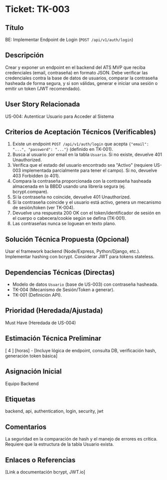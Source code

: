 # Ticket: TK-003

## Título
BE: Implementar Endpoint de Login (`POST /api/v1/auth/login`)

## Descripción
Crear y exponer un endpoint en el backend del ATS MVP que reciba credenciales (email, contraseña) en formato JSON. Debe verificar las credenciales contra la base de datos de usuarios, comparar la contraseña hasheada de forma segura, y si son válidas, generar e iniciar una sesión o emitir un token (JWT recomendado).

## User Story Relacionada
US-004: Autenticar Usuario para Acceder al Sistema

## Criterios de Aceptación Técnicos (Verificables)
1.  Existe un endpoint `POST /api/v1/auth/login` que acepta `{"email": "...", "password": "..."}` (definido en TK-001).
2.  Busca al usuario por email en la tabla `Usuario`. Si no existe, devuelve 401 Unauthorized.
3.  Verifica que el estado del usuario encontrado sea "Activo" (requiere US-003 implementada parcialmente para tener el campo). Si no, devuelve 403 Forbidden (o 401).
4.  Compara la contraseña proporcionada con la contraseña hasheada almacenada en la BBDD usando una librería segura (ej. bcrypt.compare).
5.  Si la contraseña no coincide, devuelve 401 Unauthorized.
6.  Si la contraseña coincide y el usuario está activo, genera un mecanismo de sesión/token (ver TK-004).
7.  Devuelve una respuesta 200 OK con el token/identificador de sesión en el cuerpo o cabecera/cookie según se defina (TK-001).
8.  Las contraseñas nunca se loguean en texto plano.

## Solución Técnica Propuesta (Opcional)
Usar el framework backend (Node/Express, Python/Django, etc.). Implementar hashing con bcrypt. Considerar JWT para tokens stateless.

## Dependencias Técnicas (Directas)
* Modelo de datos `Usuario` (base de US-003) con contraseña hasheada.
* TK-004 (Mecanismo de Sesión/Token a generar).
* TK-001 (Definición API).

## Prioridad (Heredada/Ajustada)
Must Have (Heredada de US-004)

## Estimación Técnica Preliminar
[ 4 ] [horas] - [Incluye lógica de endpoint, consulta DB, verificación hash, generación token básica]

## Asignación Inicial
Equipo Backend

## Etiquetas
backend, api, authentication, login, security, jwt

## Comentarios
La seguridad en la comparación de hash y el manejo de errores es crítica. Requiere que la estructura de la tabla Usuario exista.

## Enlaces o Referencias
[Link a documentación bcrypt, JWT.io]